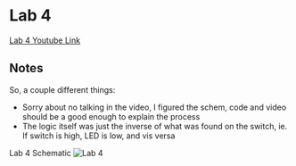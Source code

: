 # Lab 4
[Lab 4 Youtube Link](https://youtube.com/shorts/zjpgSDkcYUA)

## Notes
So, a couple different things:
- Sorry about no talking in the video, I figured the schem, code and video should be a good enough to explain the process
- The logic itself was just the inverse of what was found on the switch, ie. If switch is high, LED is low, and vis versa

Lab 4 Schematic
![Lab 4](/Lab4.png)